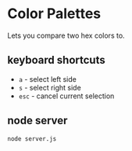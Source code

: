 # Color Palettes

Lets you compare two hex colors to.

## keyboard shortcuts

* `a` - select left side
* `s` - select right side
* `esc` - cancel current selection

## node server

    node server.js

